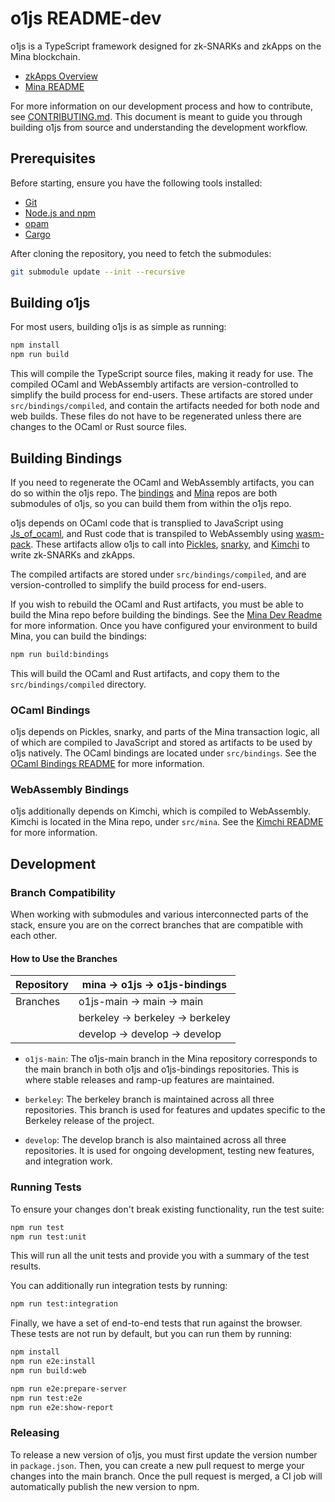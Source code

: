 # o1js README-dev

o1js is a TypeScript framework designed for zk-SNARKs and zkApps on the Mina blockchain.

- [zkApps Overview](https://docs.minaprotocol.com/zkapps)
- [Mina README](/src/mina/README.md)

For more information on our development process and how to contribute, see [CONTRIBUTING.md](https://github.com/o1-labs/o1js/blob/main/CONTRIBUTING.md). This document is meant to guide you through building o1js from source and understanding the development workflow.

## Prerequisites

Before starting, ensure you have the following tools installed:

- [Git](https://git-scm.com/)
- [Node.js and npm](https://nodejs.org/)
- [opam](https://opam.ocaml.org/)
- [Cargo](https://www.rust-lang.org/learn/get-started)

After cloning the repository, you need to fetch the submodules:

```sh
git submodule update --init --recursive
```

## Building o1js

For most users, building o1js is as simple as running:

```sh
npm install
npm run build
```

This will compile the TypeScript source files, making it ready for use. The compiled OCaml and WebAssembly artifacts are version-controlled to simplify the build process for end-users. These artifacts are stored under `src/bindings/compiled`, and contain the artifacts needed for both node and web builds. These files do not have to be regenerated unless there are changes to the OCaml or Rust source files.

## Building Bindings

If you need to regenerate the OCaml and WebAssembly artifacts, you can do so within the o1js repo. The [bindings](https://github.com/o1-labs/o1js-bindings) and [Mina](https://github.com/MinaProtocol/mina) repos are both submodules of o1js, so you can build them from within the o1js repo.

o1js depends on OCaml code that is transplied to JavaScript using [Js_of_ocaml](https://github.com/ocsigen/js_of_ocaml), and Rust code that is transpiled to WebAssembly using [wasm-pack](https://github.com/rustwasm/wasm-pack). These artifacts allow o1js to call into [Pickles](https://github.com/o1-labs/snarkyhttps://github.com/MinaProtocol/mina/blob/develop/src/lib/pickles/README.md), [snarky](https://github.com/o1-labs/snarky), and [Kimchi](https://github.com/o1-labs/proof-systems) to write zk-SNARKs and zkApps.

The compiled artifacts are stored under `src/bindings/compiled`, and are version-controlled to simplify the build process for end-users.

If you wish to rebuild the OCaml and Rust artifacts, you must be able to build the Mina repo before building the bindings. See the [Mina Dev Readme](https://github.com/MinaProtocol/mina/blob/develop/README-dev.md) for more information. Once you have configured your environment to build Mina, you can build the bindings:

```sh
npm run build:bindings
```

This will build the OCaml and Rust artifacts, and copy them to the `src/bindings/compiled` directory.

### OCaml Bindings

o1js depends on Pickles, snarky, and parts of the Mina transaction logic, all of which are compiled to JavaScript and stored as artifacts to be used by o1js natively. The OCaml bindings are located under `src/bindings`. See the [OCaml Bindings README](https://github.com/o1-labs/o1js-bindings/blob/main/README.md) for more information.

### WebAssembly Bindings

o1js additionally depends on Kimchi, which is compiled to WebAssembly. Kimchi is located in the Mina repo, under `src/mina`. See the [Kimchi README](https://github.com/o1-labs/proof-systems/blob/master/README.md) for more information.

## Development

### Branch Compatibility

When working with submodules and various interconnected parts of the stack, ensure you are on the correct branches that are compatible with each other.

#### How to Use the Branches

| Repository | mina -> o1js -> o1js-bindings    |
| ---------- | -------------------------------- |
| Branches   | o1js-main -> main -> main        |
|            | berkeley -> berkeley -> berkeley |
|            | develop -> develop -> develop    |

- `o1js-main`: The o1js-main branch in the Mina repository corresponds to the main branch in both o1js and o1js-bindings repositories. This is where stable releases and ramp-up features are maintained.

- `berkeley`: The berkeley branch is maintained across all three repositories. This branch is used for features and updates specific to the Berkeley release of the project.

- `develop`: The develop branch is also maintained across all three repositories. It is used for ongoing development, testing new features, and integration work.

### Running Tests

To ensure your changes don't break existing functionality, run the test suite:

```sh
npm run test
npm run test:unit
```

This will run all the unit tests and provide you with a summary of the test results.

You can additionally run integration tests by running:

```sh
npm run test:integration
```

Finally, we have a set of end-to-end tests that run against the browser. These tests are not run by default, but you can run them by running:

```sh
npm install
npm run e2e:install
npm run build:web

npm run e2e:prepare-server
npm run test:e2e
npm run e2e:show-report
```

### Releasing

To release a new version of o1js, you must first update the version number in `package.json`. Then, you can create a new pull request to merge your changes into the main branch. Once the pull request is merged, a CI job will automatically publish the new version to npm.
